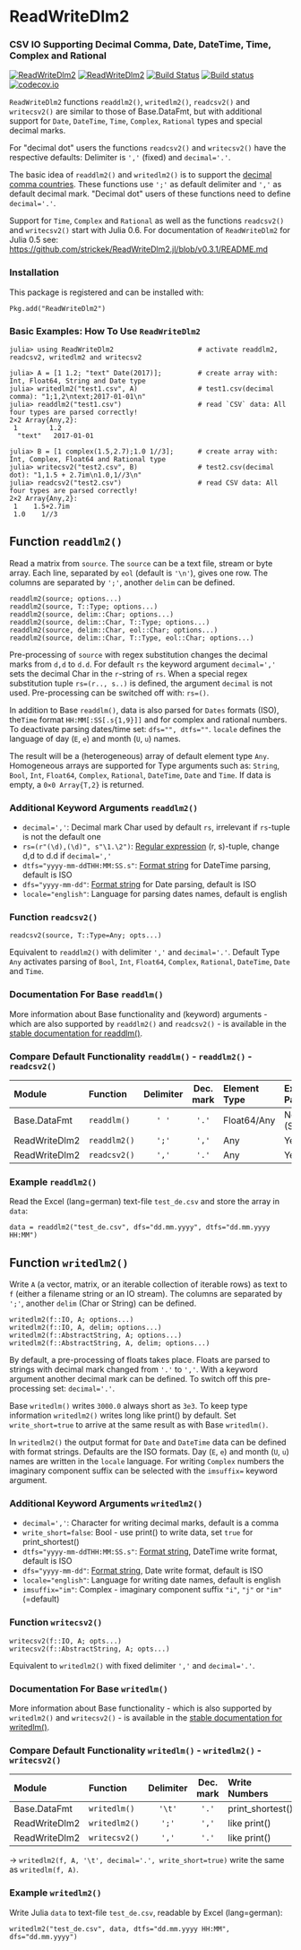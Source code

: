 # ReadWriteDlm2 
### CSV IO Supporting Decimal Comma, Date, DateTime, Time, Complex and Rational
[![ReadWriteDlm2](http://pkg.julialang.org/badges/ReadWriteDlm2_0.5.svg)](http://pkg.julialang.org/?pkg=ReadWriteDlm2) [![ReadWriteDlm2](http://pkg.julialang.org/badges/ReadWriteDlm2_0.6.svg)](http://pkg.julialang.org/?pkg=ReadWriteDlm2) [![Build Status](https://travis-ci.org/strickek/ReadWriteDlm2.jl.svg?branch=master)](https://travis-ci.org/strickek/ReadWriteDlm2.jl)   [![Build status](https://ci.appveyor.com/api/projects/status/ojv8nnuw63kh9yba/branch/master?svg=true)](https://ci.appveyor.com/project/strickek/readwritedlm2-jl/branch/master)  [![codecov.io](http://codecov.io/github/strickek/ReadWriteDlm2.jl/coverage.svg?branch=master)](http://codecov.io/github/strickek/ReadWriteDlm2.jl?branch=master)

`ReadWriteDlm2` functions `readdlm2()`, `writedlm2()`, `readcsv2()` and `writecsv2()` are similar to those of Base.DataFmt, but with additional support for `Date`, `DateTime`, `Time`, `Complex`, `Rational` types and special decimal marks. 

For "decimal dot" users the functions `readcsv2()` and `writecsv2()` have the respective defaults: Delimiter is `','` (fixed) and `decimal='.'`.

The basic idea of `readdlm2()` and `writedlm2()` is to support the [decimal comma countries](https://commons.wikimedia.org/wiki/File:DecimalSeparator.svg#file). These functions use `';'` as default delimiter and `','` as default decimal mark. "Decimal dot" users of these functions need to define `decimal='.'`. 

Support for `Time`, `Complex` and `Rational` as well as the functions `readcsv2()` and `writecsv2()` start with Julia 0.6.
For documentation of `ReadWriteDlm2` for Julia 0.5 see: https://github.com/strickek/ReadWriteDlm2.jl/blob/v0.3.1/README.md

### Installation
This package is registered and can be installed with:
```
Pkg.add("ReadWriteDlm2")
```

### Basic Examples: How To Use `ReadWriteDlm2`
```
julia> using ReadWriteDlm2                     # activate readdlm2, readcsv2, writedlm2 and writecsv2

julia> A = [1 1.2; "text" Date(2017)];         # create array with: Int, Float64, String and Date type
julia> writedlm2("test1.csv", A)               # test1.csv(decimal comma): "1;1,2\ntext;2017-01-01\n"
julia> readdlm2("test1.csv")                   # read `CSV` data: All four types are parsed correctly!
2×2 Array{Any,2}:
 1        1.2
  "text"   2017-01-01
  
julia> B = [1 complex(1.5,2.7);1.0 1//3];      # create array with: Int, Complex, Float64 and Rational type
julia> writecsv2("test2.csv", B)               # test2.csv(decimal dot): "1,1.5 + 2.7im\n1.0,1//3\n"
julia> readcsv2("test2.csv")                   # read CSV data: All four types are parsed correctly!
2×2 Array{Any,2}:
 1    1.5+2.7im
 1.0    1//3 
```

## Function `readdlm2()`
Read a matrix from `source`. The `source` can be a text file, stream or byte array. Each line, separated
by `eol` (default is `'\n'`), gives one row. The columns are separated by `';'`, another `delim` can be defined. 

    readdlm2(source; options...)
    readdlm2(source, T::Type; options...)
    readdlm2(source, delim::Char; options...)
    readdlm2(source, delim::Char, T::Type; options...)
    readdlm2(source, delim::Char, eol::Char; options...)
    readdlm2(source, delim::Char, T::Type, eol::Char; options...)

Pre-processing of `source` with regex substitution changes the decimal marks from `d,d` to `d.d`.
For default `rs` the keyword argument `decimal=','` sets the decimal Char in the `r`-string of `rs`.
When a special regex substitution tuple `rs=(r.., s..)` is defined, the argument `decimal` is not used.
Pre-processing can be switched off with: `rs=()`.

In addition to Base `readdlm()`, data is also parsed for `Dates` formats (ISO), the`Time` format 
`HH:MM[:SS[.s{1,9}]]` and for complex and rational numbers. To deactivate parsing dates/time set: `dfs="", dtfs=""`.
`locale` defines the language of day (`E`, `e`) and month (`U`, `u`) names.

The result will be a (heterogeneous) array of default element type `Any`. Homogeneous arrays are supported for 
Type arguments such as: `String`, `Bool`, `Int`, `Float64`, `Complex`, `Rational`, `DateTime`, `Date` 
and `Time`. If data is empty, a `0×0 Array{T,2}` is returned.

### Additional Keyword Arguments `readdlm2()`
* `decimal=','`: Decimal mark Char used by default `rs`, irrelevant if `rs`-tuple is not the default one
* `rs=(r"(\d),(\d)", s"\1.\2")`: [Regular expression](https://docs.julialang.org/en/stable/manual/strings/#Regular-Expressions-1) (r, s)-tuple, change d,d to d.d if `decimal=','`
* `dtfs="yyyy-mm-ddTHH:MM:SS.s"`: [Format string](https://docs.julialang.org/en/stable/stdlib/dates/#Base.Dates.DateFormat) for DateTime parsing, default is ISO
* `dfs="yyyy-mm-dd"`: [Format string](https://docs.julialang.org/en/stable/stdlib/dates/#Base.Dates.DateFormat) for Date parsing, default is ISO
* `locale="english"`: Language for parsing dates names, default is english

### Function `readcsv2()`

    readcsv2(source, T::Type=Any; opts...)

Equivalent to `readdlm2()` with delimiter `','` and `decimal='.'`. Default Type `Any` activates parsing
of `Bool`, `Int`, `Float64`, `Complex`, `Rational`, `DateTime`, `Date` and `Time`.

### Documentation For Base `readdlm()`
More information about Base functionality and (keyword) arguments - which are also 
supported by `readdlm2()` and `readcsv2()` - is available in the 
[stable documentation for readdlm()](https://docs.julialang.org/en/stable/stdlib/io-network/#Base.DataFmt.readdlm-Tuple{Any,Char,Type,Char}). 

### Compare Default Functionality `readdlm()` - `readdlm2()` - `readcsv2()`
| Module        | Function               | Delimiter  | Dec. mark | Element Type | Extended Parsing  |
|:------------- |:-----------------------|:----------:|:---------:|:-------------|:------------------|
| Base.DataFmt  | `readdlm()`            | `' '`      | `'.'`     | Float64/Any  | No (String)       |
| ReadWriteDlm2 | `readdlm2()`           | `';'`      | `','`     | Any          | Yes               |
| ReadWriteDlm2 | `readcsv2()`           | `','`      | `'.'`     | Any          | Yes               |

### Example `readdlm2()`
Read the Excel (lang=german) text-file `test_de.csv` and store the array in `data`:
```
data = readdlm2("test_de.csv", dfs="dd.mm.yyyy", dtfs="dd.mm.yyyy HH:MM")
```


## Function `writedlm2()`
Write `A` (a vector, matrix, or an iterable collection of iterable rows) as text to `f` 
(either a filename string or an IO stream). The columns are separated by `';'`,
another `delim` (Char or String) can be defined.

    writedlm2(f::IO, A; options...)
    writedlm2(f::IO, A, delim; options...)
    writedlm2(f::AbstractString, A; options...)
    writedlm2(f::AbstractString, A, delim; options...)

By default, a pre-processing of floats takes place. Floats are parsed to strings
with decimal mark changed from `'.'` to `','`. With a keyword argument
another decimal mark can be defined. To switch off this pre-processing set: `decimal='.'`.

Base `writedlm()` writes `3000.0` always short as `3e3`. To keep type information
`writedlm2()` writes long like print() by default. Set `write_short=true` to arrive at
the same result as with Base `writedlm()`.

In `writedlm2()` the output format for `Date` and `DateTime` data can be defined with format strings.
Defaults are the ISO formats. Day (`E`, `e`) and month (`U`, `u`) names are written in
the `locale` language. For writing `Complex` numbers the imaginary component suffix can be selected with the
`imsuffix=` keyword argument.

### Additional Keyword Arguments `writedlm2()`
* `decimal=','`: Character for writing decimal marks, default is a comma
* `write_short=false`: Bool - use print() to write data, set `true` for print_shortest()
* `dtfs="yyyy-mm-ddTHH:MM:SS.s"`: [Format string](https://docs.julialang.org/en/stable/stdlib/dates/#Base.Dates.DateFormat),  DateTime write format, default is ISO
* `dfs="yyyy-mm-dd"`: [Format string](https://docs.julialang.org/en/stable/stdlib/dates/#Base.Dates.DateFormat), Date write format, default is ISO
* `locale="english"`: Language for writing date names, default is english
* `imsuffix="im"`: Complex - imaginary component suffix `"i"`, `"j"` or `"im"`(=default)

### Function `writecsv2()`

    writecsv2(f::IO, A; opts...)
    writecsv2(f::AbstractString, A; opts...)
    
Equivalent to `writedlm2()` with fixed delimiter `','` and `decimal='.'`. 

### Documentation For Base `writedlm()`
More information about Base functionality - which is also 
supported by `writedlm2()` and `writecsv2()` - is available in the 
[stable documentation for writedlm()](https://docs.julialang.org/en/stable/stdlib/io-network/#Base.DataFmt.writedlm).

### Compare Default Functionality `writedlm()` - `writedlm2()` - `writecsv2()`
| Module        | Function           | Delimiter | Dec. mark| Write Numbers    |
|:------------- |:------------------ |:---------:|:--------:|:-----------------|
| Base.DataFmt  | `writedlm()`       | `'\t'`    | `'.'`    | print_shortest() |
| ReadWriteDlm2 | `writedlm2()`      | `';'`     | `','`    | like print()     |
| ReadWriteDlm2 | `writecsv2()`      | `','`     | `'.'`    | like print()     |

-> `writedlm2(f, A, '\t', decimal='.', write_short=true)` write the same as `writedlm(f, A)`.

### Example `writedlm2()`
Write Julia `data` to text-file `test_de.csv`, readable by Excel (lang=german):
```
writedlm2("test_de.csv", data, dtfs="dd.mm.yyyy HH:MM", dfs="dd.mm.yyyy")
```
